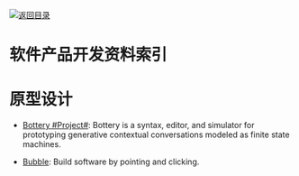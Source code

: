 [![返回目录](https://parg.co/UGo)](https://parg.co/b4z) 
 
# 软件产品开发资料索引

# 原型设计

- [Bottery #Project#](https://github.com/google/bottery): 
Bottery is a syntax, editor, and simulator for prototyping generative contextual conversations modeled as finite state machines.

- [Bubble](https://bubble.is/): Build software by pointing and clicking.